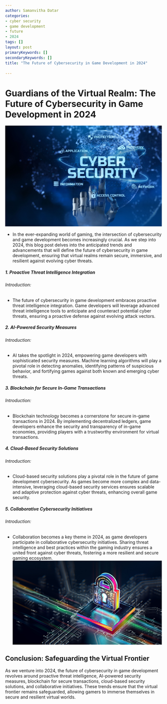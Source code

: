 ```yaml
---
author: Samanvitha Datar
categories: 
- cyber security
- game development
- future
- 2024
tags: []
layout: post
primaryKeywords: []
secondaryKeywords: []
title: "The Future of Cybersecurity in Game Development in 2024"

---
```

# Guardians of the Virtual Realm: The Future of Cybersecurity in Game Development in 2024

![img](/uploads/1_17_2024_1705465905473.jpeg)

- In the ever-expanding world of gaming, the intersection of cybersecurity and game development becomes increasingly crucial. As we step into 2024, this blog post delves into the anticipated trends and advancements that will define the future of cybersecurity in game development, ensuring that virtual realms remain secure, immersive, and resilient against evolving cyber threats.
##### 1. Proactive Threat Intelligence Integration
###### Introduction:
- The future of cybersecurity in game development embraces proactive threat intelligence integration. Game developers will leverage advanced threat intelligence tools to anticipate and counteract potential cyber threats, ensuring a proactive defense against evolving attack vectors.
##### 2. AI-Powered Security Measures
###### Introduction:
- AI takes the spotlight in 2024, empowering game developers with sophisticated security measures. Machine learning algorithms will play a pivotal role in detecting anomalies, identifying patterns of suspicious behavior, and fortifying games against both known and emerging cyber threats.
##### 3. Blockchain for Secure In-Game Transactions
###### Introduction:
- Blockchain technology becomes a cornerstone for secure in-game transactions in 2024. By implementing decentralized ledgers, game developers enhance the security and transparency of in-game economies, providing players with a trustworthy environment for virtual transactions.
##### 4. Cloud-Based Security Solutions
###### Introduction:
- Cloud-based security solutions play a pivotal role in the future of game development cybersecurity. As games become more complex and data-intensive, leveraging cloud-based security services ensures scalable and adaptive protection against cyber threats, enhancing overall game security.
##### 5. Collaborative Cybersecurity Initiatives
###### Introduction:
- Collaboration becomes a key theme in 2024, as game developers participate in collaborative cybersecurity initiatives. Sharing threat intelligence and best practices within the gaming industry ensures a united front against cyber threats, fostering a more resilient and secure gaming ecosystem.
![img](/uploads/1_17_2024_1705466178773.jpeg)

## Conclusion: Safeguarding the Virtual Frontier
As we venture into 2024, the future of cybersecurity in game development revolves around proactive threat intelligence, AI-powered security measures, blockchain for secure transactions, cloud-based security solutions, and collaborative initiatives. These trends ensure that the virtual frontier remains safeguarded, allowing gamers to immerse themselves in secure and resilient virtual worlds. 

